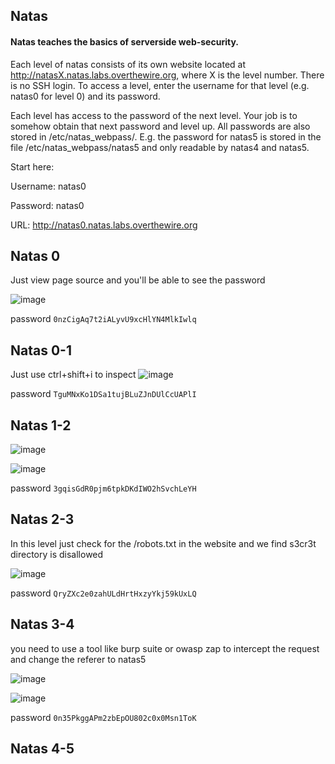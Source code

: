 ## Natas

#### Natas teaches the basics of serverside web-security.

Each level of natas consists of its own website located at http://natasX.natas.labs.overthewire.org, where X is the level number. There is no SSH login. To access a level, enter the username for that level (e.g. natas0 for level 0) and its password.

Each level has access to the password of the next level. Your job is to somehow obtain that next password and level up. All passwords are also stored in /etc/natas_webpass/. E.g. the password for natas5 is stored in the file /etc/natas_webpass/natas5 and only readable by natas4 and natas5.

Start here:

Username: natas0

Password: natas0

URL:      http://natas0.natas.labs.overthewire.org



## Natas 0

Just view page source and you'll be able to see the password

![image](https://github.com/user-attachments/assets/8142c32c-8528-4f59-89ab-c2a3112e84ab)

password `0nzCigAq7t2iALyvU9xcHlYN4MlkIwlq `

## Natas 0-1

Just use ctrl+shift+i to inspect
![image](https://github.com/user-attachments/assets/e6ac6545-895f-4889-bd3f-896cb86afe3e)

password `TguMNxKo1DSa1tujBLuZJnDUlCcUAPlI`

## Natas 1-2

![image](https://github.com/user-attachments/assets/fcad5295-c447-4102-a9c1-1d0445369e7d)

![image](https://github.com/user-attachments/assets/1be0f6a2-f9a6-4386-a823-6b5ea2dfa471)

password `3gqisGdR0pjm6tpkDKdIWO2hSvchLeYH`

## Natas 2-3

In this level just check for the /robots.txt in the website
and we find s3cr3t directory is disallowed

![image](https://github.com/user-attachments/assets/5fa547f7-c80f-4c7f-95b9-1ec84d06a711)

password `QryZXc2e0zahULdHrtHxzyYkj59kUxLQ`

## Natas 3-4

you need to use a tool like burp suite or owasp zap to intercept the request and change the referer to natas5 

![image](https://github.com/user-attachments/assets/fc97d4d1-9fa6-4ee7-97a5-d6a6a3b7a54c)

![image](https://github.com/user-attachments/assets/c2929bde-17cd-446b-a18a-a2ae0fa2ba84)

password `0n35PkggAPm2zbEpOU802c0x0Msn1ToK`

## Natas 4-5




